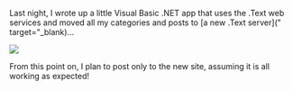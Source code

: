 Last night, I wrote up a little Visual Basic .NET app that uses the .Text web services and moved all my categories and posts to [a new .Text server](" target="_blank)...

![](http://www.duncanmackenzie.net/images/blogcopier.png)

From this point on, I plan to post only to the new site, assuming it is all working as expected!